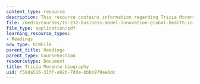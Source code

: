 ```yaml
---
content_type: resource
description: This resource contains information regarding Tricia Morente biography.
file: /media/courses/15-232-business-model-innovation-global-health-in-frontier-markets-fall-2013/f58da51631ffa92b7ddabbbb979ae8dc_MIT_15_232F13_11_Tric_Mor_bio.pdf
file_type: application/pdf
learning_resource_types:
- Readings
ocw_type: OCWFile
parent_title: Readings
parent_type: CourseSection
resourcetype: Document
title: Tricia Morente biography
uid: f58da516-31ff-a92b-7dda-bbbb979ae8dc
---
```

